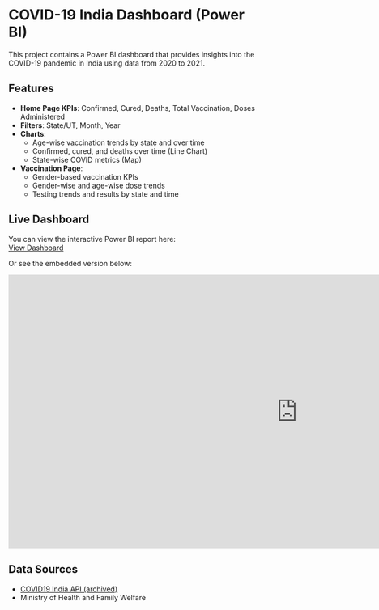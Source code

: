 # COVID-19 India Dashboard (Power BI)

This project contains a Power BI dashboard that provides insights into the COVID-19 pandemic in India using data from 2020 to 2021.

## Features

- **Home Page KPIs**: Confirmed, Cured, Deaths, Total Vaccination, Doses Administered
- **Filters**: State/UT, Month, Year
- **Charts**:
  - Age-wise vaccination trends by state and over time
  - Confirmed, cured, and deaths over time (Line Chart)
  - State-wise COVID metrics (Map)
- **Vaccination Page**:
  - Gender-based vaccination KPIs
  - Gender-wise and age-wise dose trends
  - Testing trends and results by state and time
 
    
## Live Dashboard

You can view the interactive Power BI report here:  
[View Dashboard](https://app.powerbi.com/reportEmbed?reportId=b47eb28b-e16f-443a-b139-5f2585041ff8&autoAuth=true&ctid=8d46a076-d093-416d-a57b-8692cde13bf8)

Or see the embedded version below:

<iframe title="COVID-19 Dashboard" width="1140" height="541.25" src="https://app.powerbi.com/reportEmbed?reportId=b47eb28b-e16f-443a-b139-5f2585041ff8&autoAuth=true&ctid=8d46a076-d093-416d-a57b-8692cde13bf8" frameborder="0" allowFullScreen="true"></iframe>



## Data Sources

- [COVID19 India API (archived)](https://data.covid19india.org/)
- Ministry of Health and Family Welfare



